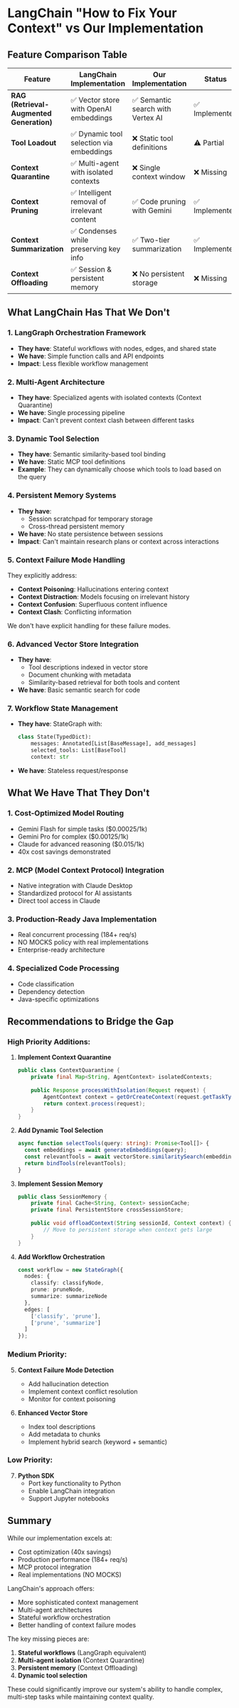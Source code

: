 # LangChain "How to Fix Your Context" vs Our Implementation

## Feature Comparison Table

| Feature | LangChain Implementation | Our Implementation | Status |
|---------|-------------------------|-------------------|--------|
| **RAG (Retrieval-Augmented Generation)** | ✅ Vector store with OpenAI embeddings | ✅ Semantic search with Vertex AI | ✅ Implemented |
| **Tool Loadout** | ✅ Dynamic tool selection via embeddings | ❌ Static tool definitions | ⚠️ Partial |
| **Context Quarantine** | ✅ Multi-agent with isolated contexts | ❌ Single context window | ❌ Missing |
| **Context Pruning** | ✅ Intelligent removal of irrelevant content | ✅ Code pruning with Gemini | ✅ Implemented |
| **Context Summarization** | ✅ Condenses while preserving key info | ✅ Two-tier summarization | ✅ Implemented |
| **Context Offloading** | ✅ Session & persistent memory | ❌ No persistent storage | ❌ Missing |

## What LangChain Has That We Don't

### 1. **LangGraph Orchestration Framework**
- **They have**: Stateful workflows with nodes, edges, and shared state
- **We have**: Simple function calls and API endpoints
- **Impact**: Less flexible workflow management

### 2. **Multi-Agent Architecture**
- **They have**: Specialized agents with isolated contexts (Context Quarantine)
- **We have**: Single processing pipeline
- **Impact**: Can't prevent context clash between different tasks

### 3. **Dynamic Tool Selection**
- **They have**: Semantic similarity-based tool binding
- **We have**: Static MCP tool definitions
- **Example**: They can dynamically choose which tools to load based on the query

### 4. **Persistent Memory Systems**
- **They have**: 
  - Session scratchpad for temporary storage
  - Cross-thread persistent memory
- **We have**: No state persistence between sessions
- **Impact**: Can't maintain research plans or context across interactions

### 5. **Context Failure Mode Handling**
They explicitly address:
- **Context Poisoning**: Hallucinations entering context
- **Context Distraction**: Models focusing on irrelevant history
- **Context Confusion**: Superfluous content influence
- **Context Clash**: Conflicting information

We don't have explicit handling for these failure modes.

### 6. **Advanced Vector Store Integration**
- **They have**: 
  - Tool descriptions indexed in vector store
  - Document chunking with metadata
  - Similarity-based retrieval for both tools and content
- **We have**: Basic semantic search for code

### 7. **Workflow State Management**
- **They have**: StateGraph with:
  ```python
  class State(TypedDict):
      messages: Annotated[List[BaseMessage], add_messages]
      selected_tools: List[BaseTool]
      context: str
  ```
- **We have**: Stateless request/response

## What We Have That They Don't

### 1. **Cost-Optimized Model Routing**
- Gemini Flash for simple tasks ($0.00025/1k)
- Gemini Pro for complex ($0.00125/1k)
- Claude for advanced reasoning ($0.015/1k)
- 40x cost savings demonstrated

### 2. **MCP (Model Context Protocol) Integration**
- Native integration with Claude Desktop
- Standardized protocol for AI assistants
- Direct tool access in Claude

### 3. **Production-Ready Java Implementation**
- Real concurrent processing (184+ req/s)
- NO MOCKS policy with real implementations
- Enterprise-ready architecture

### 4. **Specialized Code Processing**
- Code classification
- Dependency detection
- Java-specific optimizations

## Recommendations to Bridge the Gap

### High Priority Additions:

1. **Implement Context Quarantine**
   ```java
   public class ContextQuarantine {
       private final Map<String, AgentContext> isolatedContexts;
       
       public Response processWithIsolation(Request request) {
           AgentContext context = getOrCreateContext(request.getTaskType());
           return context.process(request);
       }
   }
   ```

2. **Add Dynamic Tool Selection**
   ```typescript
   async function selectTools(query: string): Promise<Tool[]> {
     const embeddings = await generateEmbeddings(query);
     const relevantTools = await vectorStore.similaritySearch(embeddings, k=5);
     return bindTools(relevantTools);
   }
   ```

3. **Implement Session Memory**
   ```java
   public class SessionMemory {
       private final Cache<String, Context> sessionCache;
       private final PersistentStore crossSessionStore;
       
       public void offloadContext(String sessionId, Context context) {
           // Move to persistent storage when context gets large
       }
   }
   ```

4. **Add Workflow Orchestration**
   ```typescript
   const workflow = new StateGraph({
     nodes: {
       classify: classifyNode,
       prune: pruneNode,
       summarize: summarizeNode
     },
     edges: [
       ['classify', 'prune'],
       ['prune', 'summarize']
     ]
   });
   ```

### Medium Priority:

5. **Context Failure Mode Detection**
   - Add hallucination detection
   - Implement context conflict resolution
   - Monitor for context poisoning

6. **Enhanced Vector Store**
   - Index tool descriptions
   - Add metadata to chunks
   - Implement hybrid search (keyword + semantic)

### Low Priority:

7. **Python SDK**
   - Port key functionality to Python
   - Enable LangChain integration
   - Support Jupyter notebooks

## Summary

While our implementation excels at:
- Cost optimization (40x savings)
- Production performance (184+ req/s)
- MCP protocol integration
- Real implementations (NO MOCKS)

LangChain's approach offers:
- More sophisticated context management
- Multi-agent architectures
- Stateful workflow orchestration
- Better handling of context failure modes

The key missing pieces are:
1. **Stateful workflows** (LangGraph equivalent)
2. **Multi-agent isolation** (Context Quarantine)
3. **Persistent memory** (Context Offloading)
4. **Dynamic tool selection**

These could significantly improve our system's ability to handle complex, multi-step tasks while maintaining context quality.